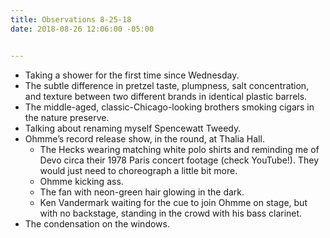 ```yaml
---
title: Observations 8-25-18
date: 2018-08-26 12:06:00 -05:00


---
```


- Taking a shower for the first time since Wednesday.
- The subtle difference in pretzel taste, plumpness, salt concentration, and texture between two different brands in identical plastic barrels.
- The middle-aged, classic-Chicago-looking brothers smoking cigars in the nature preserve.
- Talking about renaming myself Spencewatt Tweedy.
- Ohmme’s record release show, in the round, at Thalia Hall.
	- The Hecks wearing matching white polo shirts and reminding me of Devo circa their 1978 Paris concert footage (check YouTube!). They would just need to choreograph a little bit more.
	- Ohmme kicking ass.
	- The fan with neon-green hair glowing in the dark.
	- Ken Vandermark waiting for the cue to join Ohmme on stage, but with no backstage, standing in the crowd with his bass clarinet.
- The condensation on the windows.
